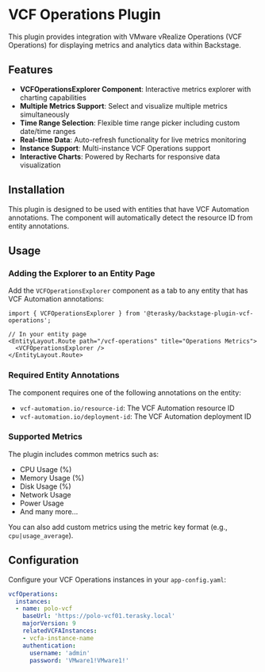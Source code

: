 # VCF Operations Plugin

This plugin provides integration with VMware vRealize Operations (VCF Operations) for displaying metrics and analytics data within Backstage.

## Features

- **VCFOperationsExplorer Component**: Interactive metrics explorer with charting capabilities
- **Multiple Metrics Support**: Select and visualize multiple metrics simultaneously
- **Time Range Selection**: Flexible time range picker including custom date/time ranges
- **Real-time Data**: Auto-refresh functionality for live metrics monitoring
- **Instance Support**: Multi-instance VCF Operations support
- **Interactive Charts**: Powered by Recharts for responsive data visualization

## Installation

This plugin is designed to be used with entities that have VCF Automation annotations. The component will automatically detect the resource ID from entity annotations.

## Usage

### Adding the Explorer to an Entity Page

Add the `VCFOperationsExplorer` component as a tab to any entity that has VCF Automation annotations:

```tsx
import { VCFOperationsExplorer } from '@terasky/backstage-plugin-vcf-operations';

// In your entity page
<EntityLayout.Route path="/vcf-operations" title="Operations Metrics">
  <VCFOperationsExplorer />
</EntityLayout.Route>
```

### Required Entity Annotations

The component requires one of the following annotations on the entity:

- `vcf-automation.io/resource-id`: The VCF Automation resource ID
- `vcf-automation.io/deployment-id`: The VCF Automation deployment ID

### Supported Metrics

The plugin includes common metrics such as:

- CPU Usage (%)
- Memory Usage (%)
- Disk Usage (%)
- Network Usage
- Power Usage
- And many more...

You can also add custom metrics using the metric key format (e.g., `cpu|usage_average`).

## Configuration

Configure your VCF Operations instances in your `app-config.yaml`:

```yaml
vcfOperations:
  instances:
  - name: polo-vcf
    baseUrl: 'https://polo-vcf01.terasky.local'
    majorVersion: 9
    relatedVCFAInstances:
    - vcfa-instance-name
    authentication:
      username: 'admin'
      password: 'VMware1!VMware1!'
```
